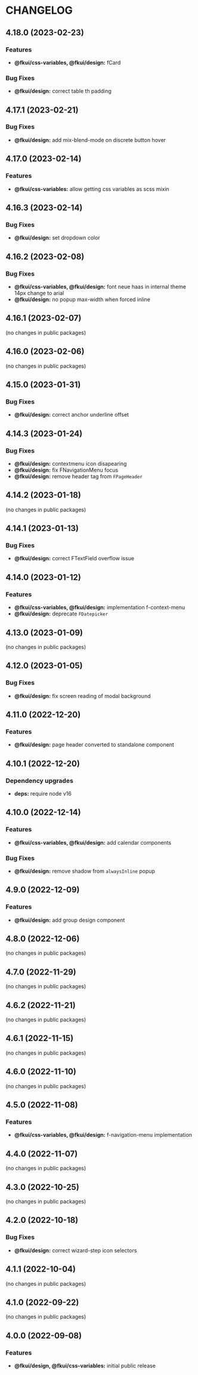 # CHANGELOG

## 4.18.0 (2023-02-23)


### Features

* **@fkui/css-variables, @fkui/design:** fCard


### Bug Fixes

* **@fkui/design:** correct table th padding

## 4.17.1 (2023-02-21)


### Bug Fixes

* **@fkui/design:** add mix-blend-mode on discrete button hover

## 4.17.0 (2023-02-14)


### Features

* **@fkui/css-variables:** allow getting css variables as scss mixin

## 4.16.3 (2023-02-14)


### Bug Fixes

* **@fkui/design:** set dropdown color

## 4.16.2 (2023-02-08)


### Bug Fixes

* **@fkui/css-variables, @fkui/design:** font neue haas in internal theme 14px change to arial
* **@fkui/design:** no popup max-width when forced inline

## 4.16.1 (2023-02-07)


(no changes in public packages)

## 4.16.0 (2023-02-06)


(no changes in public packages)

## 4.15.0 (2023-01-31)


### Bug Fixes

* **@fkui/design:** correct anchor underline offset

## 4.14.3 (2023-01-24)


### Bug Fixes

* **@fkui/design:** contextmenu icon disapearing
* **@fkui/design:** fix FNavigationMenu focus
* **@fkui/design:** remove header tag from `FPageHeader`

## 4.14.2 (2023-01-18)


(no changes in public packages)

## 4.14.1 (2023-01-13)


### Bug Fixes

* **@fkui/design:** correct FTextField overflow issue

## 4.14.0 (2023-01-12)


### Features

* **@fkui/css-variables, @fkui/design:** implementation f-context-menu
* **@fkui/design:** deprecate `FDatepicker`

## 4.13.0 (2023-01-09)


(no changes in public packages)

## 4.12.0 (2023-01-05)


### Bug Fixes

* **@fkui/design:** fix screen reading of modal background

## 4.11.0 (2022-12-20)


### Features

* **@fkui/design:** page header converted to standalone component

## 4.10.1 (2022-12-20)


### Dependency upgrades

* **deps:** require node v16

## 4.10.0 (2022-12-14)


### Features

* **@fkui/css-variables, @fkui/design:** add calendar components


### Bug Fixes

* **@fkui/design:** remove shadow from `alwaysInline` popup

## 4.9.0 (2022-12-09)


### Features

* **@fkui/design:** add group design component

## 4.8.0 (2022-12-06)


(no changes in public packages)

## 4.7.0 (2022-11-29)


(no changes in public packages)

## 4.6.2 (2022-11-21)


(no changes in public packages)

## 4.6.1 (2022-11-15)


(no changes in public packages)

## 4.6.0 (2022-11-10)


(no changes in public packages)

## 4.5.0 (2022-11-08)


### Features

* **@fkui/css-variables, @fkui/design:** f-navigation-menu implementation

## 4.4.0 (2022-11-07)


(no changes in public packages)

## 4.3.0 (2022-10-25)


(no changes in public packages)

## 4.2.0 (2022-10-18)


### Bug Fixes

* **@fkui/design:** correct wizard-step icon selectors

## 4.1.1 (2022-10-04)


(no changes in public packages)

## 4.1.0 (2022-09-22)


(no changes in public packages)

## 4.0.0 (2022-09-08)


### Features

* **@fkui/design, @fkui/css-variables:** initial public release
